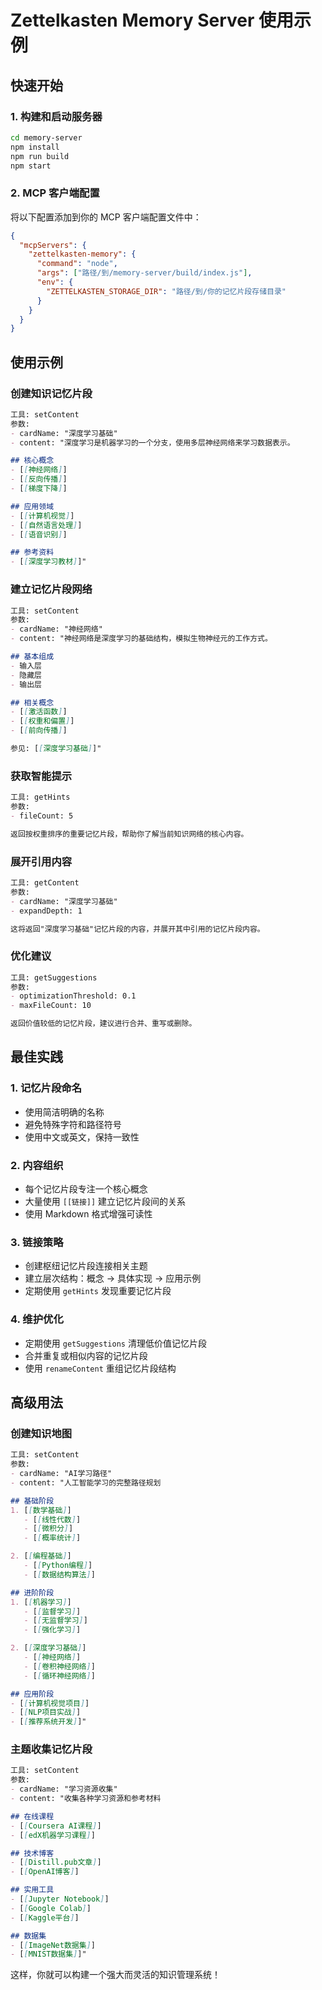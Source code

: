 # Zettelkasten Memory Server 使用示例

## 快速开始

### 1. 构建和启动服务器

```bash
cd memory-server
npm install
npm run build
npm start
```

### 2. MCP 客户端配置

将以下配置添加到你的 MCP 客户端配置文件中：

```json
{
  "mcpServers": {
    "zettelkasten-memory": {
      "command": "node",
      "args": ["路径/到/memory-server/build/index.js"],
      "env": {
        "ZETTELKASTEN_STORAGE_DIR": "路径/到/你的记忆片段存储目录"
      }
    }
  }
}
```

## 使用示例

### 创建知识记忆片段

```markdown
工具: setContent
参数:
- cardName: "深度学习基础"
- content: "深度学习是机器学习的一个分支，使用多层神经网络来学习数据表示。

## 核心概念
- [[神经网络]]
- [[反向传播]]
- [[梯度下降]]

## 应用领域
- [[计算机视觉]]
- [[自然语言处理]]
- [[语音识别]]

## 参考资料
- [[深度学习教材]]"
```

### 建立记忆片段网络

```markdown
工具: setContent
参数:
- cardName: "神经网络"
- content: "神经网络是深度学习的基础结构，模拟生物神经元的工作方式。

## 基本组成
- 输入层
- 隐藏层
- 输出层

## 相关概念
- [[激活函数]]
- [[权重和偏置]]
- [[前向传播]]

参见: [[深度学习基础]]"
```

### 获取智能提示

```markdown
工具: getHints
参数:
- fileCount: 5

返回按权重排序的重要记忆片段，帮助你了解当前知识网络的核心内容。
```

### 展开引用内容

```markdown
工具: getContent
参数:
- cardName: "深度学习基础"
- expandDepth: 1

这将返回"深度学习基础"记忆片段的内容，并展开其中引用的记忆片段内容。
```

### 优化建议

```markdown
工具: getSuggestions
参数:
- optimizationThreshold: 0.1
- maxFileCount: 10

返回价值较低的记忆片段，建议进行合并、重写或删除。
```

## 最佳实践

### 1. 记忆片段命名
- 使用简洁明确的名称
- 避免特殊字符和路径符号
- 使用中文或英文，保持一致性

### 2. 内容组织
- 每个记忆片段专注一个核心概念
- 大量使用 `[[链接]]` 建立记忆片段间的关系
- 使用 Markdown 格式增强可读性

### 3. 链接策略
- 创建枢纽记忆片段连接相关主题
- 建立层次结构：概念 -> 具体实现 -> 应用示例
- 定期使用 `getHints` 发现重要记忆片段

### 4. 维护优化
- 定期使用 `getSuggestions` 清理低价值记忆片段
- 合并重复或相似内容的记忆片段
- 使用 `renameContent` 重组记忆片段结构

## 高级用法

### 创建知识地图

```markdown
工具: setContent
参数:
- cardName: "AI学习路径"
- content: "人工智能学习的完整路径规划

## 基础阶段
1. [[数学基础]]
   - [[线性代数]]
   - [[微积分]]
   - [[概率统计]]

2. [[编程基础]]
   - [[Python编程]]
   - [[数据结构算法]]

## 进阶阶段
1. [[机器学习]]
   - [[监督学习]]
   - [[无监督学习]]
   - [[强化学习]]

2. [[深度学习基础]]
   - [[神经网络]]
   - [[卷积神经网络]]
   - [[循环神经网络]]

## 应用阶段
- [[计算机视觉项目]]
- [[NLP项目实战]]
- [[推荐系统开发]]"
```

### 主题收集记忆片段

```markdown
工具: setContent
参数:
- cardName: "学习资源收集"
- content: "收集各种学习资源和参考材料

## 在线课程
- [[Coursera AI课程]]
- [[edX机器学习课程]]

## 技术博客
- [[Distill.pub文章]]
- [[OpenAI博客]]

## 实用工具
- [[Jupyter Notebook]]
- [[Google Colab]]
- [[Kaggle平台]]

## 数据集
- [[ImageNet数据集]]
- [[MNIST数据集]]"
```

这样，你就可以构建一个强大而灵活的知识管理系统！
